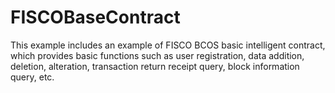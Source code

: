 # FISCOBaseContract
This example includes an example of FISCO BCOS basic intelligent contract, which provides basic functions such as user registration, data addition, deletion, alteration, transaction return receipt query, block information query, etc.
